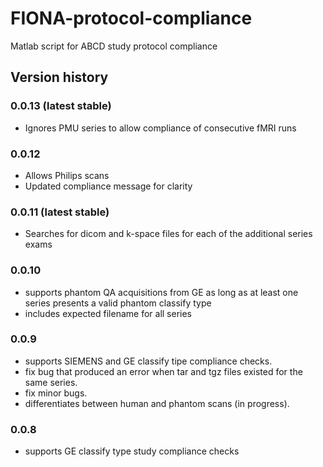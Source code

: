 # FIONA-protocol-compliance
Matlab script for ABCD study protocol compliance

## Version history

### 0.0.13 (latest stable)

- Ignores PMU series to allow compliance of consecutive fMRI runs

### 0.0.12

- Allows Philips scans
- Updated compliance message for clarity

### 0.0.11 (latest stable)

- Searches for dicom and k-space files for each of the additional series exams

### 0.0.10

- supports phantom QA acquisitions from GE as long as at least one series presents a valid phantom classify type
- includes expected filename for all series

### 0.0.9

- supports SIEMENS and GE classify tipe compliance checks.
- fix bug that produced an error when tar and tgz files existed for the same series.
- fix minor bugs.
- differentiates between human and phantom scans (in progress).

### 0.0.8

- supports GE classify type study compliance checks
